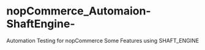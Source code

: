 # nopCommerce_Automaion-ShaftEngine-
Automation Testing for nopCommerce Some Features using SHAFT_ENGINE
